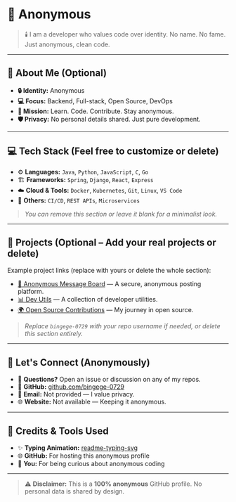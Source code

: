 <!-- 文件名：README.md -->

<p align="center">
  <!-- 打字机效果的 "Anonymous" SVG 动画，居中显示 -->
  <a href="https://github.com/bingege-0729">
    
  </a>
</p>

# 👤 Anonymous

> 🕯️ I am a developer who values code over identity. No name. No fame. Just anonymous, clean code.

---

## 🧠 About Me (Optional)

- **🔒 Identity:** Anonymous
- **💻 Focus:** Backend, Full-stack, Open Source, DevOps
- **🎯 Mission:** Learn. Code. Contribute. Stay anonymous.
- **🛡️ Privacy:** No personal details shared. Just pure development.

---

## 💻 Tech Stack (Feel free to customize or delete)

- ⚙️ **Languages:** `Java`, `Python`, `JavaScript`, `C`, `Go`
- 🏗️ **Frameworks:** `Spring`, `Django`, `React`, `Express`
- ☁️ **Cloud & Tools:** `Docker`, `Kubernetes`, `Git`, `Linux`, `VS Code`
- 🧪 **Others:** `CI/CD`, `REST APIs`, `Microservices`

> *You can remove this section or leave it blank for a minimalist look.*

---

## 🚀 Projects (Optional – Add your real projects or delete)

Example project links (replace with yours or delete the whole section):

- [🔐 Anonymous Message Board](https://github.com/bingege-0729/anonymous-board) — A secure, anonymous posting platform.
- [📊 Dev Utils](https://github.com/bingege-0729/dev-utils) — A collection of developer utilities.
- [🌍 Open Source Contributions](https://github.com/bingege-0729/contributions) — My journey in open source.

> *Replace `bingege-0729` with your repo username if needed, or delete this section entirely.*

---

## 🤝 Let's Connect (Anonymously)

- 💬 **Questions?** Open an issue or discussion on any of my repos.
- 🐙 **GitHub:** [github.com/bingege-0729](https://github.com/bingege-0729)
- 📧 **Email:** Not provided — I value privacy.
- 🌐 **Website:** Not available — Keeping it anonymous.

---

## 🙏 Credits & Tools Used

- ✨ **Typing Animation:** [readme-typing-svg](https://readme-typing-svg.herokuapp.com/)
- 🌐 **GitHub:** For hosting this anonymous profile
- 🧠 **You:** For being curious about anonymous coding

---

> ⚠️ **Disclaimer:** This is a **100% anonymous** GitHub profile. No personal data is shared by design.
